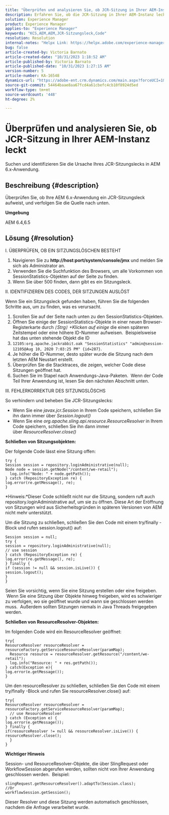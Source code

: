 ```yaml
---
title: "Überprüfen und analysieren Sie, ob JCR-Sitzung in Ihrer AEM-Instanz leckt"
description: Erfahren Sie, ob die JCR-Sitzung in Ihrer AEM-Instanz leckt. Überprüfen Sie, ob der Code die Sitzung geöffnet lässt.
solution: Experience Manager
product: Experience Manager
applies-to: "Experience Manager"
keywords: "KCS,AEM,AEM,JCR-Sitzungsleck,Code"
resolution: Resolution
internal-notes: "Helpx Link: https://helpx.adobe.com/experience-manager/kb/check-and-analyze-if-JCR-session-leaks-in-your-AEM-instance.html"
bug: false
article-created-by: Victoria Barnato
article-created-date: "10/31/2023 1:18:52 AM"
article-published-by: Victoria Barnato
article-published-date: "10/31/2023 1:27:15 AM"
version-number: 5
article-number: KA-16548
dynamics-url: "https://adobe-ent.crm.dynamics.com/main.aspx?forceUCI=1&pagetype=entityrecord&etn=knowledgearticle&id=dff8226d-8b77-ee11-8179-6045bd006ce9"
source-git-commit: 54464baae8aa67fcd4a61cbefc4cb10f8924d5ed
workflow-type: tm+mt
source-wordcount: '448'
ht-degree: 2%

---
```


# Überprüfen und analysieren Sie, ob JCR-Sitzung in Ihrer AEM-Instanz leckt


Suchen und identifizieren Sie die Ursache Ihres JCR-Sitzungslecks in AEM 6.x-Anwendung.

## Beschreibung {#description}


Überprüfen Sie, ob Ihre AEM 6.x-Anwendung ein JCR-Sitzungsleck aufweist, und verfolgen Sie die Quelle nach unten.



<b>Umgebung</b>

AEM 6.4,6.5


## Lösung {#resolution}


I. ÜBERPRÜFEN, OB EIN SITZUNGSLÖSCHEN BESTEHT

1. Navigieren Sie zu <b>http://host:port/system/console/jmx</b> und melden Sie sich als Administrator an.
2. Verwenden Sie die Suchfunktion des Browsers, um alle Vorkommen von SessionStatistics-Objekten auf der Seite zu finden.
3. Wenn Sie über 500 finden, dann gibt es ein Sitzungsleck.




II. IDENTIFIZIEREN DES CODES, DER SITZUNGEN AUSLÖST

Wenn Sie ein Sitzungsleck gefunden haben, führen Sie die folgenden Schritte aus, um zu finden, was es verursacht.

1. Scrollen Sie auf der Seite nach unten zu den SessionStatistics-Objekten.
2. Öffnen Sie einige der SessionStatistics-Objekte in einer neuen Browser-Registerkarte durch *`[`Strg`]` +Klicken auf einige* die einen späteren Zeitstempel oder eine höhere ID-Nummer aufweisen.  Beispielsweise hat das unten stehende Objekt die ID
3. `12105:org.apache.jackrabbit.oak "SessionStatistics" "admin@session-12105@Aug 10, 2020 7:03:25 PM" {id=287}`.
4. Je höher die ID-Nummer, desto später wurde die Sitzung nach dem letzten AEM Neustart erstellt.
5. Überprüfen Sie die Stacktraces, die zeigen, welcher Code diese Sitzungen geöffnet hat.
6. Suchen Sie im Stapel nach Anwendungs-Java-Paketen.  Wenn der Code Teil Ihrer Anwendung ist, lesen Sie den nächsten Abschnitt unten.


III. FEHLERKORREKTUR DES SITZUNGSLÖSCHS

So verhindern und beheben Sie JCR-Sitzungslecks:

- Wenn Sie eine *javax.jcr.Session* in Ihrem Code speichern, schließen Sie ihn dann immer über *Session.logout()*
- Wenn Sie eine *org.apache.sling.api.resource.ResourceResolver* in Ihrem Code speichern, schließen Sie ihn dann immer über *ResourceResolver.close()*


<b>Schließen von Sitzungsobjekten:</b>

Der folgende Code lässt eine Sitzung offen:




```
try {
Session session = repository.loginAdministrative(null);
Node node = session.getNode("/content/we-retail");
  log.info("Node: " + node.getPath());
} catch (RepositoryException re) {
log.error(re.getMessage(), re);
}
```




*Hinweis:*Dieser Code schließt nicht nur die Sitzung, sondern ruft auch repository.loginAdministrative auf, um sie zu öffnen. Diese Art der Eröffnung von Sitzungen wird aus Sicherheitsgründen in späteren Versionen von AEM nicht mehr unterstützt.



Um die Sitzung zu schließen, schließen Sie den Code mit einem try/finally -Block und rufen session.logout() auf:




```
Session session = null;
try {
session = repository.loginAdministrative(null);
// use session
} catch (RepositoryException re) {
log.error(re.getMessage(), re);
} finally {
if (session != null && session.isLive()) {
session.logout();
}
}
```


Seien Sie vorsichtig, wenn Sie eine Sitzung erstellen oder eine freigeben.  Wenn Sie eine Sitzung über Objekte hinweg freigeben, wird es schwieriger zu verfolgen, wo sie geöffnet wurde und wann sie geschlossen werden muss.  Außerdem sollten Sitzungen niemals in Java Threads freigegeben werden.

<b>Schließen von ResourceResolver-Objekten:</b>

Im folgenden Code wird ein ResourceResolver geöffnet:




```
try{
ResourceResolver resourceResolver = resourceFactory.getServiceResourceResolver(paramMap);
  Resource resource = resourceResolver.getResource("/content/we-retail");
  log.info("Resource: " + res.getPath());
} catch(Exception e){
log.error(e.getMessage());
}
```




Um den resourceResolver zu schließen, schließen Sie den Code mit einem try/finally -Block und rufen Sie resourceResolver.close() auf:




```
try{
ResourceResolver resourceResolver = resourceFactory.getServiceResourceResolver(paramMap);
  // use ResourceResolver
} catch (Exception e) {
log.error(e.getMessage());
} finally {
if(resourceResolver != null && resourceResolver.isLive()) {
resourceResolver.close();
  }
}
```


<b>Wichtiger Hinweis</b>

Session- und ResourceResolver-Objekte, die über SlingRequest oder WorkflowSession abgerufen werden, sollten nicht von Ihrer Anwendung geschlossen werden.  Beispiel:




```
slingRequest.getResourceResolver().adaptTo(Session.class);
//Or
workflowSession.getSession();
```


Dieser Resolver und diese Sitzung werden automatisch geschlossen, nachdem die Anfrage verarbeitet wurde.